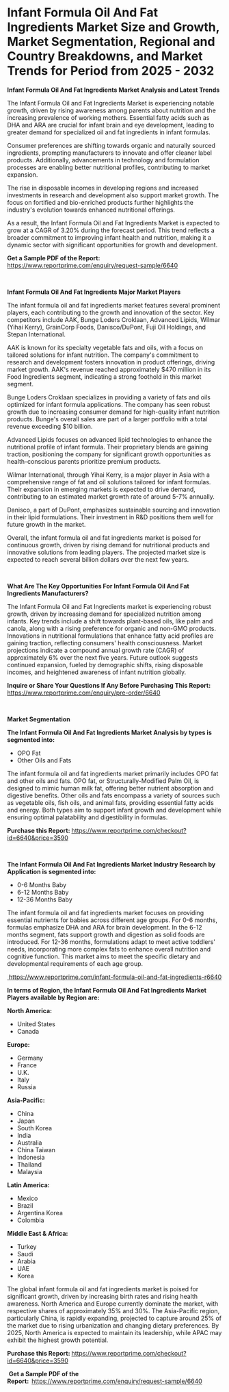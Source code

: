 <p><h1>Infant Formula Oil And Fat Ingredients Market Size and Growth, Market Segmentation, Regional and Country Breakdowns, and Market Trends for Period from 2025 -  2032</h1></p><p><strong>Infant Formula Oil And Fat Ingredients Market Analysis and Latest Trends</strong></p>
<p><p>The Infant Formula Oil and Fat Ingredients Market is experiencing notable growth, driven by rising awareness among parents about nutrition and the increasing prevalence of working mothers. Essential fatty acids such as DHA and ARA are crucial for infant brain and eye development, leading to greater demand for specialized oil and fat ingredients in infant formulas. </p><p>Consumer preferences are shifting towards organic and naturally sourced ingredients, prompting manufacturers to innovate and offer cleaner label products. Additionally, advancements in technology and formulation processes are enabling better nutritional profiles, contributing to market expansion.</p><p>The rise in disposable incomes in developing regions and increased investments in research and development also support market growth. The focus on fortified and bio-enriched products further highlights the industry's evolution towards enhanced nutritional offerings. </p><p>As a result, the Infant Formula Oil and Fat Ingredients Market is expected to grow at a CAGR of 3.20% during the forecast period. This trend reflects a broader commitment to improving infant health and nutrition, making it a dynamic sector with significant opportunities for growth and development.</p></p>
<p><strong>Get a Sample PDF of the Report:&nbsp;</strong> <a href="https://www.reportprime.com/enquiry/request-sample/6640?utm_campaign=4557&utm_medium=2&utm_source=Github&utm_content=ia&utm_term=16052025&utm_id=infant-formula-oil-and-fat-ingredients">https://www.reportprime.com/enquiry/request-sample/6640</a></p>
<p>&nbsp;</p>
<p><strong>Infant Formula Oil And Fat Ingredients Major Market Players</strong></p>
<p><p>The infant formula oil and fat ingredients market features several prominent players, each contributing to the growth and innovation of the sector. Key competitors include AAK, Bunge Loders Croklaan, Advanced Lipids, Wilmar (Yihai Kerry), GrainCorp Foods, Danisco/DuPont, Fuji Oil Holdings, and Stepan International.</p><p>AAK is known for its specialty vegetable fats and oils, with a focus on tailored solutions for infant nutrition. The company's commitment to research and development fosters innovation in product offerings, driving market growth. AAK's revenue reached approximately $470 million in its Food Ingredients segment, indicating a strong foothold in this market segment.</p><p>Bunge Loders Croklaan specializes in providing a variety of fats and oils optimized for infant formula applications. The company has seen robust growth due to increasing consumer demand for high-quality infant nutrition products. Bunge's overall sales are part of a larger portfolio with a total revenue exceeding $10 billion.</p><p>Advanced Lipids focuses on advanced lipid technologies to enhance the nutritional profile of infant formula. Their proprietary blends are gaining traction, positioning the company for significant growth opportunities as health-conscious parents prioritize premium products.</p><p>Wilmar International, through Yihai Kerry, is a major player in Asia with a comprehensive range of fat and oil solutions tailored for infant formulas. Their expansion in emerging markets is expected to drive demand, contributing to an estimated market growth rate of around 5-7% annually.</p><p>Danisco, a part of DuPont, emphasizes sustainable sourcing and innovation in their lipid formulations. Their investment in R&D positions them well for future growth in the market.</p><p>Overall, the infant formula oil and fat ingredients market is poised for continuous growth, driven by rising demand for nutritional products and innovative solutions from leading players. The projected market size is expected to reach several billion dollars over the next few years.</p></p>
<p>&nbsp;</p>
<p><strong>What Are The Key Opportunities For Infant Formula Oil And Fat Ingredients Manufacturers?</strong></p>
<p><p>The Infant Formula Oil and Fat Ingredients market is experiencing robust growth, driven by increasing demand for specialized nutrition among infants. Key trends include a shift towards plant-based oils, like palm and canola, along with a rising preference for organic and non-GMO products. Innovations in nutritional formulations that enhance fatty acid profiles are gaining traction, reflecting consumers' health consciousness. Market projections indicate a compound annual growth rate (CAGR) of approximately 6% over the next five years. Future outlook suggests continued expansion, fueled by demographic shifts, rising disposable incomes, and heightened awareness of infant nutrition globally.</p></p>
<p><strong>Inquire or Share Your Questions If Any Before Purchasing This Report:</strong> <a href="https://www.reportprime.com/enquiry/pre-order/6640?utm_campaign=4557&utm_medium=2&utm_source=Github&utm_content=ia&utm_term=16052025&utm_id=infant-formula-oil-and-fat-ingredients">https://www.reportprime.com/enquiry/pre-order/6640</a></p>
<p>&nbsp;</p>
<p><strong>Market Segmentation</strong></p>
<p><strong>The Infant Formula Oil And Fat Ingredients Market Analysis by types is segmented into:</strong></p>
<p><ul><li>OPO Fat</li><li>Other Oils and Fats</li></ul></p>
<p><p>The infant formula oil and fat ingredients market primarily includes OPO fat and other oils and fats. OPO fat, or Structurally-Modified Palm Oil, is designed to mimic human milk fat, offering better nutrient absorption and digestive benefits. Other oils and fats encompass a variety of sources such as vegetable oils, fish oils, and animal fats, providing essential fatty acids and energy. Both types aim to support infant growth and development while ensuring optimal palatability and digestibility in formulas.</p></p>
<p><strong>Purchase this Report:&nbsp;</strong><a href="https://www.reportprime.com/checkout?id=6640&price=3590&utm_campaign=4557&utm_medium=2&utm_source=Github&utm_content=ia&utm_term=16052025&utm_id=infant-formula-oil-and-fat-ingredients">https://www.reportprime.com/checkout?id=6640&price=3590</a></p>
<p>&nbsp;</p>
<p><strong>The Infant Formula Oil And Fat Ingredients Market Industry Research by Application is segmented into:</strong></p>
<p><ul><li>0-6 Months Baby</li><li>6-12 Months Baby</li><li>12-36 Months Baby</li></ul></p>
<p><p>The infant formula oil and fat ingredients market focuses on providing essential nutrients for babies across different age groups. For 0-6 months, formulas emphasize DHA and ARA for brain development. In the 6-12 months segment, fats support growth and digestion as solid foods are introduced. For 12-36 months, formulations adapt to meet active toddlers' needs, incorporating more complex fats to enhance overall nutrition and cognitive function. This market aims to meet the specific dietary and developmental requirements of each age group.</p></p>
<p><a href="https://www.reportprime.com/infant-formula-oil-and-fat-ingredients-r6640?utm_campaign=4557&utm_medium=2&utm_source=Github&utm_content=ia&utm_term=16052025&utm_id=infant-formula-oil-and-fat-ingredients">&nbsp;https://www.reportprime.com/infant-formula-oil-and-fat-ingredients-r6640</a></p>
<p><strong>In terms of Region, the Infant Formula Oil And Fat Ingredients Market Players available by Region are:</strong></p>
<p>
    <p> <strong> North America: </strong>
        <ul>
            <li>United States</li>
            <li>Canada</li>
        </ul>
        </p> 
    <p> <strong> Europe: </strong>
        <ul>
            <li>Germany</li>
            <li>France</li>
            <li>U.K.</li>
            <li>Italy</li>
            <li>Russia</li>
        </ul>
        </p> 
    <p> <strong> Asia-Pacific: </strong>
        <ul>
            <li>China</li>
            <li>Japan</li>
            <li>South Korea</li>
            <li>India</li>
            <li>Australia</li>
            <li>China Taiwan</li>
            <li>Indonesia</li>
            <li>Thailand</li>
            <li>Malaysia</li>
        </ul>
        </p> 
    <p> <strong> Latin America: </strong>
        <ul>
            <li>Mexico</li>
            <li>Brazil</li>
            <li>Argentina Korea</li>
            <li>Colombia</li>
        </ul>
        </p> 
    <p> <strong> Middle East & Africa: </strong>
        <ul>
            <li>Turkey</li>
            <li>Saudi</li>
            <li>Arabia</li>
            <li>UAE</li>
            <li>Korea</li>
        </ul>
    </p>
    </p>
<p><p>The global infant formula oil and fat ingredients market is poised for significant growth, driven by increasing birth rates and rising health awareness. North America and Europe currently dominate the market, with respective shares of approximately 35% and 30%. The Asia-Pacific region, particularly China, is rapidly expanding, projected to capture around 25% of the market due to rising urbanization and changing dietary preferences. By 2025, North America is expected to maintain its leadership, while APAC may exhibit the highest growth potential.</p></p>
<p><strong>Purchase this Report: </strong><a href="https://www.reportprime.com/checkout?id=6640&price=3590&utm_campaign=4557&utm_medium=2&utm_source=Github&utm_content=ia&utm_term=16052025&utm_id=infant-formula-oil-and-fat-ingredients">https://www.reportprime.com/checkout?id=6640&price=3590</a></p>
<p>&nbsp;<strong>Get a Sample PDF of the Report:&nbsp;&nbsp;</strong><a href="https://www.reportprime.com/enquiry/request-sample/6640?utm_campaign=4557&utm_medium=2&utm_source=Github&utm_content=ia&utm_term=16052025&utm_id=infant-formula-oil-and-fat-ingredients">https://www.reportprime.com/enquiry/request-sample/6640</a></p>
<p><strong></strong></p>
<p><p></p><p></p><p></p></p>